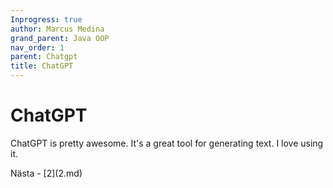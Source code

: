 ```yaml
---
Inprogress: true
author: Marcus Medina
grand_parent: Java OOP
nav_order: 1
parent: Chatgpt
title: ChatGPT
---
```


# ChatGPT

ChatGPT is pretty awesome. It's a great tool for generating text. I love using it.





<div class="bottom">
Nästa - [2](2.md)
</div>
